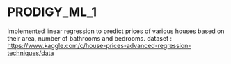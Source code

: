 # PRODIGY_ML_1
Implemented linear regression to predict prices of various houses based on their area, number of bathrooms and bedrooms. dataset : https://www.kaggle.com/c/house-prices-advanced-regression-techniques/data

